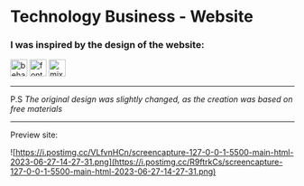 # Technology Business - Website

### I was inspired by the design of the website:
[<img src="https://cdn.simpleicons.org/behance/0059FF" alt="behance" style="width:30px; height:30px;">](https://www.behance.net/gallery/168164993/Technology-Business-Website) [<img src="https://cdn.simpleicons.org/fontawesome" alt="fontawesome" style="width:30px; height:30px;">](https://fontawesome.com/search?m=free&o=r) [<img src="https://assets.mixkit.co/build/favicons/apple-icon-72x72-65d8de4120b737fcccf4be0dd5e3604c7d0aa062eeb594876e4aac1f3aaf22a6.png" rel="icon" type="image/png" alt="mixkit" style="width:30px; height:30px;">](https://mixkit.co/free-vertical-videos/?page=4)

***
P.S _The original design was slightly changed, as the creation was based on free materials_
***

Preview site:

![https://i.postimg.cc/VLfvnHCn/screencapture-127-0-0-1-5500-main-html-2023-06-27-14-27-31.png](https://i.postimg.cc/R9ftrkCs/screencapture-127-0-0-1-5500-main-html-2023-06-27-14-27-31.png)
